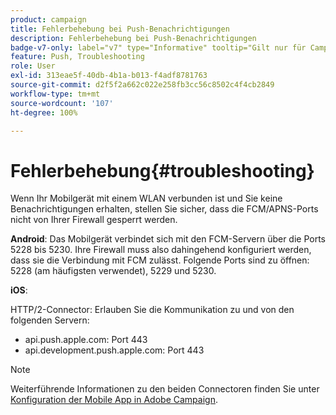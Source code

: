 ```yaml
---
product: campaign
title: Fehlerbehebung bei Push-Benachrichtigungen
description: Fehlerbehebung bei Push-Benachrichtigungen
badge-v7-only: label="v7" type="Informative" tooltip="Gilt nur für Campaign Classic v7"
feature: Push, Troubleshooting
role: User
exl-id: 313eae5f-40db-4b1a-b013-f4adf8781763
source-git-commit: d2f5f2a662c022e258fb3cc56c8502c4f4cb2849
workflow-type: tm+mt
source-wordcount: '107'
ht-degree: 100%

---
```


# Fehlerbehebung{#troubleshooting}

Wenn Ihr Mobilgerät mit einem WLAN verbunden ist und Sie keine Benachrichtigungen erhalten, stellen Sie sicher, dass die FCM/APNS-Ports nicht von Ihrer Firewall gesperrt werden.

**Android**: Das Mobilgerät verbindet sich mit den FCM-Servern über die Ports 5228 bis 5230. Ihre Firewall muss also dahingehend konfiguriert werden, dass sie die Verbindung mit FCM zulässt. Folgende Ports sind zu öffnen: 5228 (am häufigsten verwendet), 5229 und 5230.

**iOS**:

HTTP/2-Connector: Erlauben Sie die Kommunikation zu und von den folgenden Servern:

* api.push.apple.com: Port 443
* api.development.push.apple.com: Port 443

>[!NOTE]
>
>Weiterführende Informationen zu den beiden Connectoren finden Sie unter [Konfiguration der Mobile App in Adobe Campaign](configuring-the-mobile-application.md).

